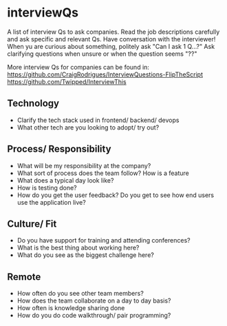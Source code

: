 # interviewQs

A list of interview Qs to ask companies.
Read the job descriptions carefully and ask specific and relevant Qs.
Have conversation with the interviewer! When yu are curious about something, politely ask "Can I ask 1 Q...?"
Ask clarifying questions when unsure or when the question seems "??"

More interview Qs for companies can be found in:
https://github.com/CraigRodrigues/InterviewQuestions-FlipTheScript
https://github.com/Twipped/InterviewThis

## Technology

* Clarify the tech stack used in frontend/ backend/ devops
* What other tech are you looking to adopt/ try out?

## Process/ Responsibility

* What will be my responsibility at the company?
* What sort of process does the team follow? How is a feature
* What does a typical day look like?
* How is testing done?
* How do you get the user feedback? Do you get to see how end users use the application live?

## Culture/ Fit

* Do you have support for training and attending conferences?
* What is the best thing about working here?
* What do you see as the biggest challenge here?

## Remote

* How often do you see other team members?
* How does the team collaborate on a day to day basis?
* How often is knowledge sharing done
* How do you do code walkthrough/ pair programming?
